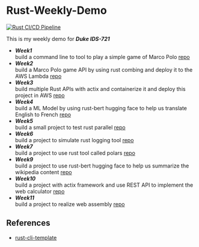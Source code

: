 # Rust-Weekly-Demo
[![Rust CI/CD Pipeline](https://github.com/nogibjj/rust-weekly-demo-changhao/actions/workflows/rust.yml/badge.svg)](https://github.com/nogibjj/rust-weekly-demo-changhao/actions/workflows/rust.yml)

This is my weekly demo for ***Duke IDS-721***
* ***Week1***  
  build a command line to tool to play a simple game of Marco Polo [repo](./week1-hello)  
* ***Week2***  
  build a Marco Polo game API by using rust combing and deploy it to the AWS Lambda [repo](./week2-macro-polo-lambda)   
* ***Week3***  
  build multiple Rust APIs with actix and containerize it and deploy this project in AWS [repo](./week3-webdocker)   
* ***Week4***  
  build a ML Model by using rust-bert hugging face to help us translate English to French [repo](./week4-translate)  
* ***Week5***  
  build a small project to test rust parallel [repo](./week5-parallel)
* ***Week6***  
  build a project to simulate rust logging tool [repo](./week6-log)
* ***Week7***  
  build a project to use rust tool called polars [repo](./week7-polarsdf)
* ***Week9***  
  build a project to use rust-bert hugging face to help us summarize the wikipedia content  [repo](./week9-hfdemo)
* ***Week10***  
  build a project with actix framework and use REST API to implement the web calculator  [repo](./week10-actix)
* ***Week11***  
  build a project to realize web assembly  [repo](./week11-webassembly)

## References

* [rust-cli-template](https://github.com/kbknapp/rust-cli-template)
